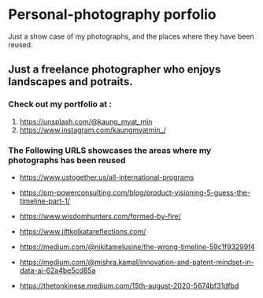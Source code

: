 # Personal-photography porfolio



Just a show case of my photographs, and the places where they have been reused. 

<h2> Just a freelance photographer who enjoys landscapes and potraits. </h2>

<h3> Check out my portfolio at : </h3>

1.  https://unsplash.com/@kaung_myat_min
2.  https://www.instagram.com/kaungmyatmin_/

<h3>The Following URLS showcases the areas where my photographs has been reused</h3>

* https://www.ustogether.us/all-international-programs

* https://pm-powerconsulting.com/blog/product-visioning-5-guess-the-timeline-part-1/

* https://www.wisdomhunters.com/formed-by-fire/

* https://www.iiftkolkatareflections.com/

* https://medium.com/@nikitamelusine/the-wrong-timeline-59c1f93299f4

* https://medium.com/@mishra.kamal/innovation-and-patent-mindset-in-data-ai-62a4be5cd85a

* https://thetonkinese.medium.com/15th-august-2020-5674bf31dfbd
